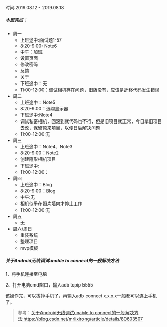 时间:2019.08.12 - 2019.08.18

##### 本周完成：
- 周一
  - 上班途中:面试题1-57
  - 8:20-9:00: Note6
  - 中午：加班
  - 设置页面
  - 修改密码
  - 反馈
  - 关于
  - 下班途中：无
  - 11:00-12:00：调试相机存在问题，旧版没有，应该是迁移代码发生错误
- 周二
  - 上班途中：Note5
  - 8:20-9:00：选购显示器
  - 下班途中:Note4
  - 调试私密相机，回滚到就代码也不行，但是旧项目就正常，今日拿旧项目去改，保留原来项目，以便日后解决问题
  - 11:00-12:00:无
- 周三
  - 上班途中：Note4、Note3
  - 8:20-9:00：Note2
  - 创建隐形相机项目
  - 下班途中:
  - 11:00-12:00：
- 周四
  - 上班途中：Blog
  - 8:20-9:00：Blog
  - 中午:无
  - 相机似乎在照片墙内才停止工作
  - 11:00-12:00:无
- 周五
  - 无
- 周六/周日
  - 重装系统
  - 整理项目
  - mvp模板


##### 关于Android无线调试unable to connect的一般解决方法
1、将手机连接至电脑

2、打开电脑cmd窗口，输入adb tcpip 5555

该操作完，可以拔掉手机了，再输入adb connect x.x.x.x一般都可以连上手机了。

> 参考：[关于Android无线调试unable to connect的一般解决方法:https://blog.csdn.net/mrlixirong/article/details/80603507 ](https://blog.csdn.net/mrlixirong/article/details/80603507)